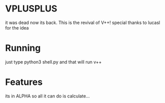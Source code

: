 # VPLUSPLUS
it was dead now its back.
This is the revival of V++!
special thanks to lucasl for the idea
# Running
just type python3 shell.py and that will run v++
# Features
its in ALPHA so all it can do is calculate...
